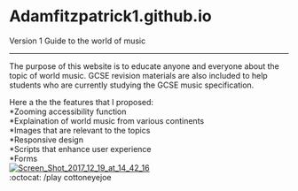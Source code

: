 # Adamfitzpatrick1.github.io
Version 1 Guide to the world of music

-------------------------------------------------------------------------------------------------------------------------------------------

The purpose of this website is to educate anyone and everyone about the topic of world music. GCSE revision materials are also included
to help students who are currently studying the GCSE music specification.

Here a the the features that I proposed:
<br/>
*Zooming accessibility function
<br/>
*Explaination of world music from various continents
<br/>
*Images that are relevant to the topics
<br/>
*Responsive design
<br/>
*Scripts that enhance user experience
<br/>
*Forms
<br/>
<a href="https://ibb.co/bZ4hx6"><img src="https://preview.ibb.co/bKdmPm/Screen_Shot_2017_12_19_at_14_42_16.png" alt="Screen_Shot_2017_12_19_at_14_42_16" border="0"></a>
<br/>
:octocat:
/play cottoneyejoe
